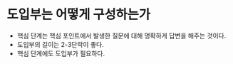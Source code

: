# 도입부는 어떻게 구성하는가
- 핵심 단계는 핵심 포인트에서 발생한 질문에 대해 명확하게 답변을 해주는 것이다.
- 도입부의 길이는 2-3단락이 좋다.
- 핵심 단계에도 도입부가 필요하다.
